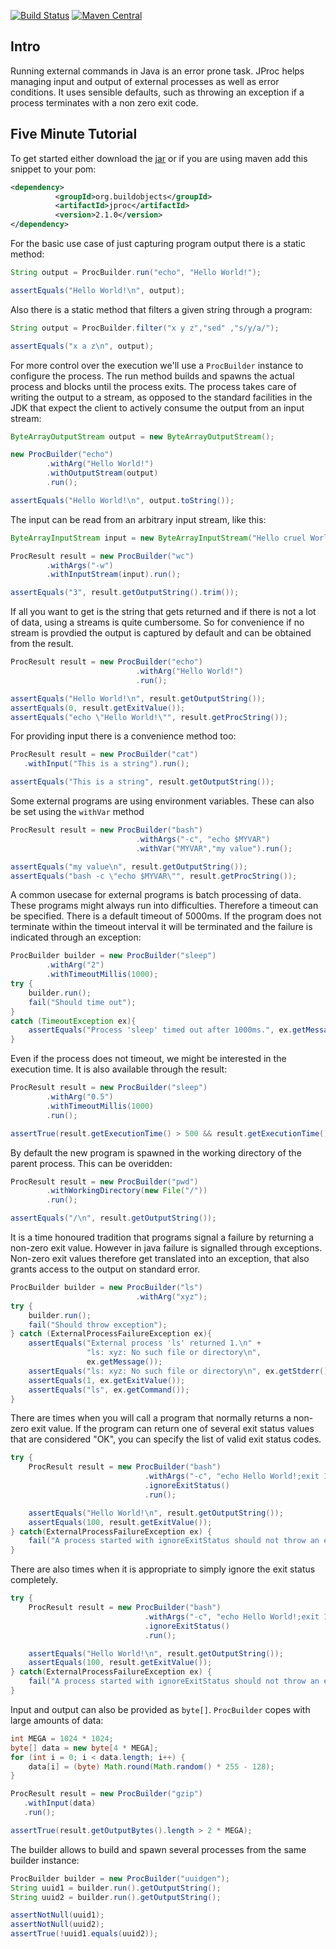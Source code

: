 [![Build Status](https://travis-ci.org/fleipold/jproc.svg?branch=master)](https://travis-ci.org/fleipold/jproc)
[![Maven Central](https://img.shields.io/maven-central/v/org.buildobjects/jproc.svg?maxAge=2592000)]()


Intro
-----

Running external commands in Java is an error prone task.
JProc helps managing input and output of external processes as
well as error conditions. It uses sensible defaults, such as throwing an
exception if a process terminates with a non zero exit code.

Five Minute Tutorial
--------------------

To get started  either download the [jar](https://oss.sonatype.org/content/repositories/releases/org/buildobjects/jproc/2/jproc-2.jar) or
if you are using maven add this snippet to your pom:

~~~ .xml
<dependency>
          <groupId>org.buildobjects</groupId>
          <artifactId>jproc</artifactId>
          <version>2.1.0</version>
</dependency>
~~~

For the basic use case of just capturing program output there is a static method:

~~~ .java
String output = ProcBuilder.run("echo", "Hello World!");

assertEquals("Hello World!\n", output);
~~~

Also there is a static method that filters a given string through
a program:

~~~ .java
String output = ProcBuilder.filter("x y z","sed" ,"s/y/a/");

assertEquals("x a z\n", output);
~~~

For more control over the execution we'll use a `ProcBuilder` instance to configure
the process.
The run method builds and spawns the actual process and blocks until the process exits.
The process takes care of writing the output to a stream, as opposed to the standard
facilities in the JDK that expect the client to actively consume the
output from an input stream:

~~~ .java
ByteArrayOutputStream output = new ByteArrayOutputStream();

new ProcBuilder("echo")
        .withArg("Hello World!")
        .withOutputStream(output)
        .run();

assertEquals("Hello World!\n", output.toString());
~~~

The input can be read from an arbitrary input stream, like this:

~~~ .java
ByteArrayInputStream input = new ByteArrayInputStream("Hello cruel World".getBytes());

ProcResult result = new ProcBuilder("wc")
        .withArgs("-w")
        .withInputStream(input).run();

assertEquals("3", result.getOutputString().trim());
~~~

If all you want to get is the string that gets returned and if there
is not a lot of data, using a streams is quite cumbersome. So for convenience
if no stream is provdied the output is captured by default and can be
obtained from the result.

~~~ .java
ProcResult result = new ProcBuilder("echo")
                            .withArg("Hello World!")
                            .run();

assertEquals("Hello World!\n", result.getOutputString());
assertEquals(0, result.getExitValue());
assertEquals("echo \"Hello World!\"", result.getProcString());
~~~

For providing input there is a convenience method too:

~~~ .java
ProcResult result = new ProcBuilder("cat")
   .withInput("This is a string").run();

assertEquals("This is a string", result.getOutputString());
~~~

Some external programs are using environment variables. These can also
be set using the `withVar` method

~~~ .java
ProcResult result = new ProcBuilder("bash")
                            .withArgs("-c", "echo $MYVAR")
                            .withVar("MYVAR","my value").run();

assertEquals("my value\n", result.getOutputString());
assertEquals("bash -c \"echo $MYVAR\"", result.getProcString());
~~~

A common usecase for external programs is batch processing of data.
These programs might always run into difficulties. Therefore a timeout can be
specified. There is a default timeout of 5000ms. If the program does not terminate within the timeout
interval it will be terminated and the failure is indicated through
an exception:

~~~ .java
ProcBuilder builder = new ProcBuilder("sleep")
        .withArg("2")
        .withTimeoutMillis(1000);
try {
    builder.run();
    fail("Should time out");
}
catch (TimeoutException ex){
    assertEquals("Process 'sleep' timed out after 1000ms.", ex.getMessage());
}
~~~

Even if the process does not timeout, we might be interested in the
execution time. It is also available through the result:

~~~ .java
ProcResult result = new ProcBuilder("sleep")
        .withArg("0.5")
        .withTimeoutMillis(1000)
        .run();

assertTrue(result.getExecutionTime() > 500 && result.getExecutionTime() < 1000);
~~~

By default the new program is spawned in the working directory of
the parent process. This can be overidden:

~~~ .java
ProcResult result = new ProcBuilder("pwd")
        .withWorkingDirectory(new File("/"))
        .run();

assertEquals("/\n", result.getOutputString());
~~~

It is a time honoured tradition that programs signal a failure
by returning a non-zero exit value. However in java failure is
signalled through exceptions. Non-zero exit values therefore
get translated into an exception, that also grants access to
the output on standard error.

~~~ .java
ProcBuilder builder = new ProcBuilder("ls")
                            .withArg("xyz");
try {
    builder.run();
    fail("Should throw exception");
} catch (ExternalProcessFailureException ex){
    assertEquals("External process 'ls' returned 1.\n" +
                 "ls: xyz: No such file or directory\n",
                 ex.getMessage());
    assertEquals("ls: xyz: No such file or directory\n", ex.getStderr());
    assertEquals(1, ex.getExitValue());
    assertEquals("ls", ex.getCommand());
}
~~~

There are times when you will call a program that normally returns
a non-zero exit value.  If the program can return one of several
exit status values that are considered "OK", you can specify the list
of valid exit status codes.

~~~ .java
try {
    ProcResult result = new ProcBuilder("bash")
                              .withArgs("-c", "echo Hello World!;exit 100")
                              .ignoreExitStatus()
                              .run();

    assertEquals("Hello World!\n", result.getOutputString());
    assertEquals(100, result.getExitValue());
} catch(ExternalProcessFailureException ex) {
    fail("A process started with ignoreExitStatus should not throw an exception");
}
~~~

There are also times when it is appropriate to simply ignore the
exit status completely.

~~~ .java
try {
	ProcResult result = new ProcBuilder("bash")
							  .withArgs("-c", "echo Hello World!;exit 100")
							  .ignoreExitStatus()
							  .run();

	assertEquals("Hello World!\n", result.getOutputString());
    assertEquals(100, result.getExitValue());
} catch(ExternalProcessFailureException ex) {
	fail("A process started with ignoreExitStatus should not throw an exception");
}
~~~

Input and output can also be provided as `byte[]`.
`ProcBuilder` copes with large amounts of
data:

~~~ .java
int MEGA = 1024 * 1024;
byte[] data = new byte[4 * MEGA];
for (int i = 0; i < data.length; i++) {
    data[i] = (byte) Math.round(Math.random() * 255 - 128);
}

ProcResult result = new ProcBuilder("gzip")
   .withInput(data)
   .run();

assertTrue(result.getOutputBytes().length > 2 * MEGA);
~~~

The builder allows to build and spawn several processes from
the same builder instance:

~~~ .java
ProcBuilder builder = new ProcBuilder("uuidgen");
String uuid1 = builder.run().getOutputString();
String uuid2 = builder.run().getOutputString();

assertNotNull(uuid1);
assertNotNull(uuid2);
assertTrue(!uuid1.equals(uuid2));
~~~

